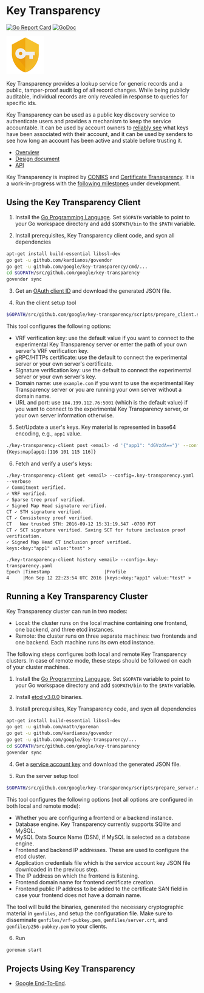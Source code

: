 # Key Transparency

[![Go Report Card](https://goreportcard.com/badge/github.com/google/key-transparency)](https://goreportcard.com/report/github.com/google/key-transparency)
[![GoDoc](https://godoc.org/github.com/google/key-transparency?status.svg)](https://godoc.org/github.com/google/key-transparency)

![Key Transparency Logo](docs/images/logo.png)


Key Transparency provides a lookup service for generic records and a public,
tamper-proof audit log of all record changes. While being publicly auditable,
individual records are only revealed in response to queries for specific ids.

Key Transparency can be used as a public key discovery service to authenticate
users and provides a mechanism to keep the service accountable.  It can be used
by account owners to [reliably see](docs/verification.md) what keys have been
associated with their account, and it can be used by senders to see how long an
account has been active and stable before trusting it. 

* [Overview](docs/overview.md)
* [Design document](docs/design.md)
* [API](docs/http_apis.md)

Key Transparency is inspired by [CONIKS](https://eprint.iacr.org/2014/1004.pdf)
and [Certificate Transparency](https://www.certificate-transparency.org/).
It is a work-in-progress with the [following
milestones](https://github.com/google/key-transparency/milestones) under
development.


## Using the Key Transparency Client

1. Install the [Go Programming Language](https://golang.org/doc/install). Set `$GOPATH` variable to point to your Go workspace directory and add `$GOPATH/bin` to the `$PATH` variable.

2. Install prerequisites, Key Transparency client code, and sycn all dependencies

  ```sh
  apt-get install build-essential libssl-dev
  go get -u github.com/kardianos/govendor
  go get -u github.com/google/key-transparency/cmd/...
  cd $GOPATH/src/github.com/google/key-transparency
  govendor sync
  ```

3. Get an [OAuth client ID](https://console.developers.google.com/apis/credentials) and download the generated JSON file.

4. Run the client setup tool

  ```sh
  $GOPATH/src/github.com/google/key-transparency/scripts/prepare_client.sh
  ```
  
  This tool configures the following options:
  * VRF verification key: use the default value if you want to connect to the experimental Key Transparency server or enter the path of your own server's VRF verification key.
  * gRPC/HTTPs certificate: use the default to connect the experimental server or your own server's certificate.
  * Signature verification key: use the default to connect the experimental server or your own server's key.
  * Domain name: use `example.com` if you want to use the experimental Key Transparency server or you are running your own server without a domain name.
  * URL and port: use `104.199.112.76:5001` (which is the default value) if you want to connect to the experimental Key Transparency server, or your own server information otherwise.

5. Set/Update a user's keys. Key material is represented in base64 encoding, e.g., `app1` value.

  ```sh
  ./key-transparency-client post <email> -d '{"app1": "dGVzdA=="}' --config=./.key-transparency.yaml
  {Keys:map[app1:[116 101 115 116]}

  ```

6. Fetch and verify a user's keys:

  ```
  ./key-transparency-client get <email> --config=.key-transparency.yaml --verbose
  ✓ Commitment verified.
  ✓ VRF verified.
  ✓ Sparse tree proof verified.
  ✓ Signed Map Head signature verified.
  CT ✓ STH signature verified.
  CT ✓ Consistency proof verified.
  CT   New trusted STH: 2016-09-12 15:31:19.547 -0700 PDT
  CT ✓ SCT signature verified. Saving SCT for future inclusion proof verification.
  ✓ Signed Map Head CT inclusion proof verified.
  keys:<key:"app1" value:"test" >
  ```

  ```
  ./key-transparency-client history <email> --config=.key-transparency.yaml
  Epoch |Timestamp                    |Profile
  4     |Mon Sep 12 22:23:54 UTC 2016 |keys:<key:"app1" value:"test" >
  ```


## Running a Key Transparency Cluster

Key Transparency cluster can run in two modes:

* Local: the cluster runs on the local machine containing one frontend, one backend, and three etcd instances.
* Remote: the cluster runs on three separate machines: two frontends and one backend. Each machine runs its own etcd instance.

The following steps configures both local and remote Key Transparency clusters. In case of remote mode, these steps should be followed on each of your cluster machines.

1. Install the [Go Programming Language](https://golang.org/doc/install). Set `$GOPATH` variable to point to your Go workspace directory and add `$GOPATH/bin` to the `$PATH` variable.

2. Install [etcd v3.0.0](https://github.com/coreos/etcd/releases/tag/v3.0.0) binaries.

3. Install prerequisites, Key Transparency code, and sycn all dependencies

  ```sh
  apt-get install build-essential libssl-dev
  go get -u github.com/mattn/goreman
  go get -u github.com/kardianos/govendor
  go get -u github.com/google/key-transparency/...
  cd $GOPATH/src/github.com/google/key-transparency
  govendor sync
  ```

4. Get a [service account key](https://console.developers.google.com/apis/credentials) and download the generated JSON file.

5. Run the server setup tool

  ```sh
  $GOPATH/src/github.com/google/key-transparency/scripts/prepare_server.sh
  ```

  This tool configures the following options (not all options are configured in both local and remote mode):
  * Whether you are configuring a frontend or a backend instance.
  * Database engine. Key Transparency currently supports SQlite and MySQL.
  * MySQL Data Source Name (DSN), if MySQL is selected as a database engine.
  * Frontend and backend IP addresses. These are used to configure the etcd cluster.
  * Application credentials file which is the service account key JSON file downloaded in the previous step.
  * The IP address on which the frontend is listening.
  * Frontend domain name for frontend certificate creation.
  * Frontend public IP address to be added to the certificate SAN field in case your frontend does not have a domain name.

  The tool will build the binaries, generated the necessary cryptographic material in `genfiles`, and setup the configuration file. Make sure to disseminate `genfiles/vrf-pubkey.pem`, `genfiles/server.crt`, and `genfile/p256-pubkey.pem` to your clients.

6. Run

  ```sh
  goreman start
  ```

## Projects Using Key Transparency
* [Google End-To-End](https://github.com/google/end-to-end).
